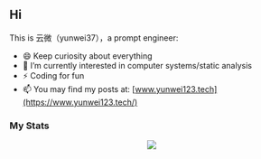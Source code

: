 ## Hi

This is 云微（yunwei37），a prompt engineer:

- 😄 Keep curiosity about everything
- 🌱 I’m currently interested in computer systems/static analysis
- ⚡ Coding for fun
- 📫 You may find my posts at: [www.yunwei123.tech](https://www.yunwei123.tech/)

### My Stats

<div align="center">

[<img src="https://github-readme-stats.vercel.app/api?username=yunwei37&theme=tokyonight&hide_border=true&show_icons=true&hide_title=true" />](https://github.com/anuraghazra/github-readme-stats)
<!--
[<img src="https://github-readme-stats.vercel.app/api/wakatime?username=yunwei37&theme=dark&hide_border=true&layout=compact&custom_title=This%20week%20I%20spent%20my%20time%20on&cache_seconds=1800" alt="Wakatime Stats" width="500" />](https://wakatime.com/@yunwei37)  
-->


</div>

